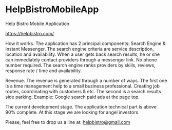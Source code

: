 # HelpBistroMobileApp
Help Bistro Mobile Application

https://helpbistro.com/

How it works.
The application has 2 principal components: Search Engine & Instant Messenger. The search engine criteria are service description, location and availability. When a user gets back search results, he or she can immediately contact providers through a messenger link. No phone number required. The search engine ranks providers by skills, reviews, response rate / time and availability.

Revenue.
The revenue is generated through a number of ways. The first one is a time management help to a small business professional. Creating job routes, coordinating with customers & etc. The second is a search results side parking. Example: Google search paid ads at the page top.

The current development stage.
The application technical part is above 90% complete. At this stage we are looking for angel investors.

Please, feel free to drop us a line at:
helpbistro@gmail.com
